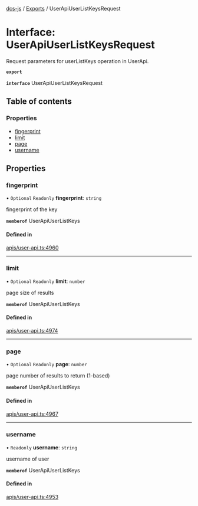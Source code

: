 [dcs-js](../README.md) / [Exports](../modules.md) / UserApiUserListKeysRequest

# Interface: UserApiUserListKeysRequest

Request parameters for userListKeys operation in UserApi.

**`export`**

**`interface`** UserApiUserListKeysRequest

## Table of contents

### Properties

- [fingerprint](UserApiUserListKeysRequest.md#fingerprint)
- [limit](UserApiUserListKeysRequest.md#limit)
- [page](UserApiUserListKeysRequest.md#page)
- [username](UserApiUserListKeysRequest.md#username)

## Properties

### <a id="fingerprint" name="fingerprint"></a> fingerprint

• `Optional` `Readonly` **fingerprint**: `string`

fingerprint of the key

**`memberof`** UserApiUserListKeys

#### Defined in

[apis/user-api.ts:4960](https://github.com/unfoldingWord/dcs-js/blob/b29eb7a/apis/user-api.ts#L4960)

___

### <a id="limit" name="limit"></a> limit

• `Optional` `Readonly` **limit**: `number`

page size of results

**`memberof`** UserApiUserListKeys

#### Defined in

[apis/user-api.ts:4974](https://github.com/unfoldingWord/dcs-js/blob/b29eb7a/apis/user-api.ts#L4974)

___

### <a id="page" name="page"></a> page

• `Optional` `Readonly` **page**: `number`

page number of results to return (1-based)

**`memberof`** UserApiUserListKeys

#### Defined in

[apis/user-api.ts:4967](https://github.com/unfoldingWord/dcs-js/blob/b29eb7a/apis/user-api.ts#L4967)

___

### <a id="username" name="username"></a> username

• `Readonly` **username**: `string`

username of user

**`memberof`** UserApiUserListKeys

#### Defined in

[apis/user-api.ts:4953](https://github.com/unfoldingWord/dcs-js/blob/b29eb7a/apis/user-api.ts#L4953)

